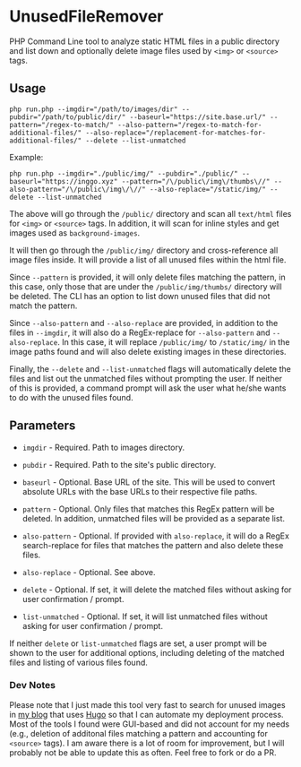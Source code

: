 # UnusedFileRemover

PHP Command Line tool to analyze static HTML files in a public directory and list down and optionally delete image files used by `<img>` or `<source>` tags.

## Usage

    php run.php --imgdir="/path/to/images/dir" --pubdir="/path/to/public/dir/" --baseurl="https://site.base.url/" --pattern="/regex-to-match/" --also-pattern="/regex-to-match-for-additional-files/" --also-replace="/replacement-for-matches-for-additional-files/" --delete --list-unmatched
    
Example:

    php run.php --imgdir="./public/img/" --pubdir="./public/" --baseurl="https://inggo.xyz" --pattern="/\/public\/img\/thumbs\//" --also-pattern="/\/public\/img\/\//" --also-replace="/static/img/" --delete --list-unmatched
    
The above will go through the `/public/` directory and scan all `text/html` files for `<img>` or `<source>` tags. In addition, it will scan for inline styles and get images used as `background-images`.

It will then go through the `/public/img/` directory and cross-reference all image files inside. It will provide a list of all unused files within the html file.

Since `--pattern` is provided, it will only delete files matching the pattern, in this case, only those that are under the `/public/img/thumbs/` directory will be deleted. The CLI has an option to list down unused files that did not match the pattern.

Since `--also-pattern` and `--also-replace` are provided, in addition to the files in `--imgdir`, it will also do a RegEx-replace for `--also-pattern` and `--also-replace`. In this case, it will replace `/public/img/` to `/static/img/` in the image paths found and will also delete existing images in these directories.

Finally, the `--delete` and `--list-unmatched` flags will automatically delete the files and list out the unmatched files without prompting the user. If neither of this is provided, a command prompt will ask the user what he/she wants to do with the unused files found.
    
## Parameters

* `imgdir` - Required. Path to images directory.

* `pubdir` - Required. Path to the site's public directory.

* `baseurl` - Optional. Base URL of the site. This will be used to convert absolute URLs with the base URLs to their respective file paths.

* `pattern` - Optional. Only files that matches this RegEx pattern will be deleted. In addition, unmatched files will be provided as a separate list.

* `also-pattern` - Optional. If provided with `also-replace`, it will do a RegEx search-replace for files that matches the pattern and also delete these files.

* `also-replace` - Optional. See above.

* `delete` - Optional. If set, it will delete the matched files without asking for user confirmation / prompt.

* `list-unmatched` - Optional. If set, it will list unmatched files without asking for user confirmation / prompt.

If neither `delete` or `list-unmatched` flags are set, a user prompt will be shown to the user for additional options, including deleting of the matched files and listing of various files found.

### Dev Notes

Please note that I just made this tool very fast to search for unused images in [my blog][1] that uses [Hugo][2] so that I can automate my deployment process. Most of the tools I found were GUI-based and did not account for my needs (e.g., deletion of additonal files matching a pattern and accounting for `<source>` tags). I am aware there is a lot of room for improvement, but I will probably not be able to update this as often. Feel free to fork or do a PR.

[1]: https://eat.nyo.me/
[2]: http://gohugo.io/
